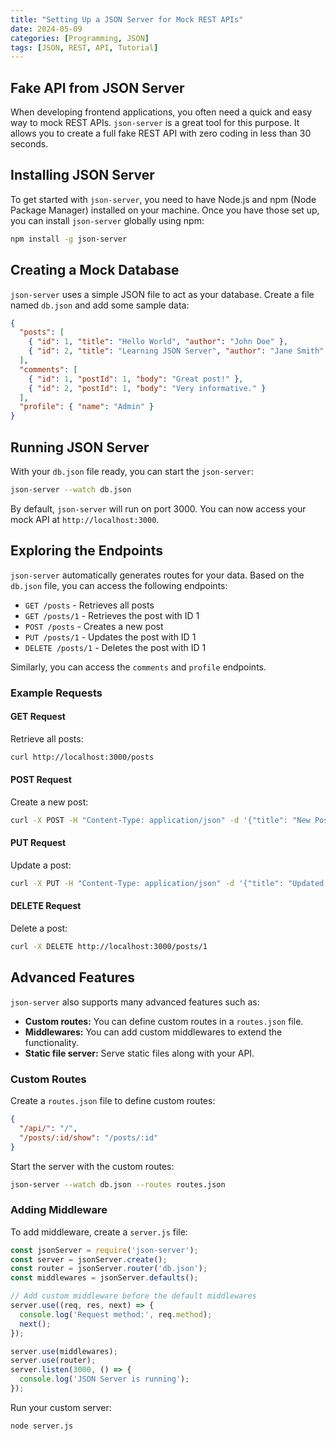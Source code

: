 ```yaml
---
title: "Setting Up a JSON Server for Mock REST APIs"
date: 2024-05-09
categories: [Programming, JSON]
tags: [JSON, REST, API, Tutorial]
---
```


## Fake API from JSON Server 

When developing frontend applications, you often need a quick and easy way to mock REST APIs. `json-server` is a great tool for this purpose. It allows you to create a full fake REST API with zero coding in less than 30 seconds.

## Installing JSON Server

To get started with `json-server`, you need to have Node.js and npm (Node Package Manager) installed on your machine. Once you have those set up, you can install `json-server` globally using npm:

```bash
npm install -g json-server
```

## Creating a Mock Database

`json-server` uses a simple JSON file to act as your database. Create a file named `db.json` and add some sample data:

```json
{
  "posts": [
    { "id": 1, "title": "Hello World", "author": "John Doe" },
    { "id": 2, "title": "Learning JSON Server", "author": "Jane Smith" }
  ],
  "comments": [
    { "id": 1, "postId": 1, "body": "Great post!" },
    { "id": 2, "postId": 1, "body": "Very informative." }
  ],
  "profile": { "name": "Admin" }
}
```

## Running JSON Server

With your `db.json` file ready, you can start the `json-server`:

```bash
json-server --watch db.json
```

By default, `json-server` will run on port 3000. You can now access your mock API at `http://localhost:3000`.

## Exploring the Endpoints

`json-server` automatically generates routes for your data. Based on the `db.json` file, you can access the following endpoints:

- `GET /posts` - Retrieves all posts
- `GET /posts/1` - Retrieves the post with ID 1
- `POST /posts` - Creates a new post
- `PUT /posts/1` - Updates the post with ID 1
- `DELETE /posts/1` - Deletes the post with ID 1

Similarly, you can access the `comments` and `profile` endpoints.

### Example Requests

#### GET Request

Retrieve all posts:

```bash
curl http://localhost:3000/posts
```

#### POST Request

Create a new post:

```bash
curl -X POST -H "Content-Type: application/json" -d '{"title": "New Post", "author": "Alice"}' http://localhost:3000/posts
```

#### PUT Request

Update a post:

```bash
curl -X PUT -H "Content-Type: application/json" -d '{"title": "Updated Post", "author": "Alice"}' http://localhost:3000/posts/1
```

#### DELETE Request

Delete a post:

```bash
curl -X DELETE http://localhost:3000/posts/1
```

## Advanced Features

`json-server` also supports many advanced features such as:

- **Custom routes:** You can define custom routes in a `routes.json` file.
- **Middlewares:** You can add custom middlewares to extend the functionality.
- **Static file server:** Serve static files along with your API.

### Custom Routes

Create a `routes.json` file to define custom routes:

```json
{
  "/api/": "/",
  "/posts/:id/show": "/posts/:id"
}
```

Start the server with the custom routes:

```bash
json-server --watch db.json --routes routes.json
```

### Adding Middleware

To add middleware, create a `server.js` file:

```javascript
const jsonServer = require('json-server');
const server = jsonServer.create();
const router = jsonServer.router('db.json');
const middlewares = jsonServer.defaults();

// Add custom middleware before the default middlewares
server.use((req, res, next) => {
  console.log('Request method:', req.method);
  next();
});

server.use(middlewares);
server.use(router);
server.listen(3000, () => {
  console.log('JSON Server is running');
});
```

Run your custom server:

```bash
node server.js
```

